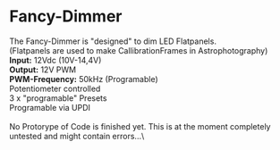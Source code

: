 # Fancy-Dimmer
The Fancy-Dimmer is "designed" to dim LED Flatpanels.\
(Flatpanels are used to make CallibrationFrames in Astrophotography)\
**Input:** 12Vdc (10V-14,4V)\
**Output:** 12V PWM\
**PWM-Frequency:** 50kHz (Programable)\
Potentiometer controlled\
3 x "programable" Presets\
Programable via UPDI\
\
No Protorype of Code is finished yet. This is at the moment completely untested and might contain errors...\
